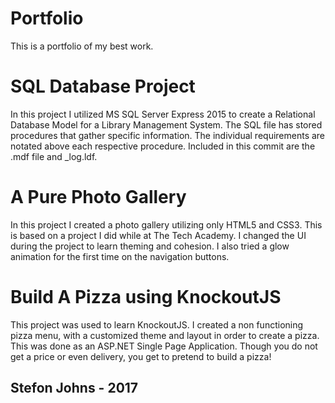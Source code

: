 # Portfolio
This is a portfolio of my best work.

# SQL Database Project 

In this project I utilized MS SQL Server Express 2015 to create a Relational Database Model for a Library Management System.
The SQL file has stored procedures that gather specific information. The individual requirements are notated above each respective procedure.
Included in this commit are the .mdf file and _log.ldf.

# A Pure Photo Gallery

In this project I created a photo gallery utilizing only HTML5 and CSS3.
This is based on a project I did while at The Tech Academy. I changed the UI during the project to learn theming and cohesion.
I also tried a glow animation for the first time on the navigation buttons.

# Build A Pizza using KnockoutJS

This project was used to learn KnockoutJS. I created a non functioning pizza menu, with a customized theme and layout in order to create a pizza. This was done as an ASP.NET Single Page Application. Though you do not get a price or even delivery, you get to pretend to build a pizza!

## Stefon Johns - 2017
